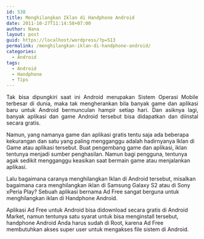 ```yaml
---
id: 538
title: Menghilangkan Iklan di Handphone Android
date: 2011-10-27T11:14:58+07:00
author: Nana
layout: post
guid: https://localhost/wordpress/?p=513
permalink: /menghilangkan-iklan-di-handphone-android/
categories:
  - Android
tags:
  - Android
  - Handphone
  - Tips
---
```

<p style="text-align: justify;">
  Tak bisa dipungkiri saat ini Android merupakan Sistem Operasi Mobile terbesar di dunia, maka tak mengherankan bila banyak game dan aplikasi baru untuk Android bermunculan hampir setiap hari. Dan asiknya lagi, banyak aplikasi dan game Android tersebut bisa didapatkan dan diinstal secara gratis.
</p>

Namun, yang namanya game dan aplikasi gratis tentu saja ada beberapa kekurangan dan satu yang paling mengganggu adalah hadirnyanya Iklan di Game atau aplikasi tersebut. Buat pengembang game dan aplikasi, iklan tentunya menjadi sumber penghasilan. Namun bagi pengguna, tentunya agak sedikit mengganggu keasikan saat bermain game atau menjalankan aplikasi.

Lalu bagaimana caranya menghilangkan Iklan di Android tersebut, misalkan bagaimana cara menghilangkan iklan di Samsung Galaxy S2 atau di Sony xPeria Play? Sebuah aplikasi bernama Ad Free sangat berguna untuk menghilangkan iklan di Handphone Android.

Aplikasi Ad Free untuk Android bisa didownload secara gratis di Android Market, namun tentunya satu syarat untuk bisa menginstall tersebut, handphone Android Anda harus sudah di Root, karena Ad Free membutuhkan akses super user untuk mengakses file sistem di Android.